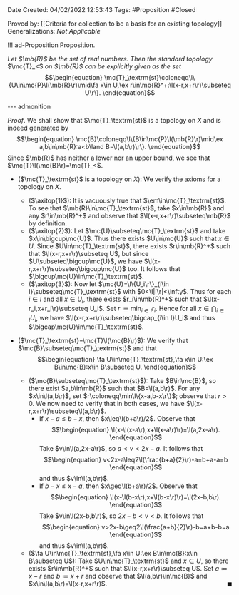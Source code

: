 <br />
<br />

Date Created: 04/02/2022 12:53:43
Tags: #Proposition #Closed 

Proved by: [[Criteria for collection to be a basis for an existing topology]]
Generalizations: _Not Applicable_

!!! ad-Proposition Proposition.

_Let $\mb{R}$ be the set of real numbers. Then the standard topology_ $\mc{T}_<$ _on $\mb{R}$ can be explicitly given as the set_
$$\begin{equation}
    \mc{T}_\textrm{st}\coloneqq\l\{U\in\mc{P}\l(\mb{R}\r)\mid\fa x\in U,\ex r\in\mb{R}^+:\l(x-r,x+r\r)\subseteq U\r\}.
\end{equation}$$

--- admonition

_Proof_. We shall show that $\mc{T}_\textrm{st}$ is a topology on $X$ and is indeed generated by
$$\begin{equation}
    \mc{B}\coloneqq\l\{B\in\mc{P}\l(\mb{R}\r)\mid\ex a,b\in\mb{R}:a<b\land B=\l(a,b\r)\r\}.
\end{equation}$$
Since $\mb{R}$ has neither a lower nor an upper bound, we see that $\mc{T}\l(\mc{B}\r)=\mc{T}_<$.
* ($\mc{T}_\textrm{st}$ is a topology on $X$): We verify the axioms for a topology on $X$.
    * ($\axitop{1}$): It is vacuously true that $\em\in\mc{T}_\textrm{st}$. To see that $\mb{R}\in\mc{T}_\textrm{st}$, take $x\in\mb{R}$ and any $r\in\mb{R}^+$ and observe that $\l(x-r,x+r\r)\subseteq\mb{R}$ by definition.
    * ($\axitop{2}$): Let $\mc{U}\subseteq\mc{T}_\textrm{st}$ and take $x\in\bigcup\mc{U}$. Thus there exists $U\in\mc{U}$ such that $x\in U$. Since $U\in\mc{T}_\textrm{st}$, there exists $r\in\mb{R}^+$ such that $\l(x-r,x+r\r)\subseteq U$, but since $U\subseteq\bigcup\mc{U}$, we have $\l(x-r,x+r\r)\subseteq\bigcup\mc{U}$ too. It follows that $\bigcup\mc{U}\in\mc{T}_\textrm{st}$.
    * ($\axitop{3}$): Now let $\mc{U}=\l\{U_i\r\}_{i\in I}\subseteq\mc{T}_\textrm{st}$ with $0<\l|I\r|<\infty$. Thus for each $i\in I$ and all $x\in U_i$, there exists $r_i\in\mb{R}^+$ such that $\l(x-r_i,x+r_i\r)\subseteq U_i$. Set $r\coloneqq\min_{i\in I}r_i$. Hence for all $x\in\bigcap_{i\in I}U_i$, we have $\l(x-r,x+r\r)\subseteq\bigcap_{i\in I}U_i$ and thus $\bigcap\mc{U}\in\mc{T}_\textrm{st}$.

* ($\mc{T}_\textrm{st}=\mc{T}\l(\mc{B}\r)$): We verify that $\mc{B}\subseteq\mc{T}_\textrm{st}$ and that$$\begin{equation}
    \fa U\in\mc{T}_\textrm{st},\fa x\in U:\ex B\in\mc{B}:x\in B\subseteq U.
 \end{equation}$$
    * ($\mc{B}\subseteq\mc{T}_\textrm{st}$): Take $B\in\mc{B}$, so there exist $a,b\in\mb{R}$ such that $B=\l(a,b\r)$. For any $x\in\l(a,b\r)$, set $r\coloneqq\min\l\{x-a,b-x\r\}$; observe that $r>0$. We now need to verify that in both cases, we have $\l(x-r,x+r\r)\subseteq\l(a,b\r)$.
        * If $x-a\leq b-x$, then $x\leq\l(b+a\r)/2$. Observe that$$\begin{equation}
            \l(x-\l(x-a\r),x+\l(x-a\r)\r)=\l(a,2x-a\r).
        \end{equation}$$
        Take $v\in\l(a,2x-a\r)$, so $a<v<2x-a$. It follows that$$\begin{equation}
            v<2x-a\leq2\l(\frac{b+a}{2}\r)-a=b+a-a=b
        \end{equation}$$
        and thus $v\in\l(a,b\r)$.
        * If $b-x\leq x-a$, then $x\geq\l(b+a\r)/2$. Observe that$$\begin{equation}
            \l(x-\l(b-x\r),x+\l(b-x\r)\r)=\l(2x-b,b\r).
        \end{equation}$$
        Take $v\in\l(2x-b,b\r)$, so $2x-b<v<b$. It follows that$$\begin{equation}
            v>2x-b\geq2\l(\frac{a+b}{2}\r)-b=a+b-b=a
        \end{equation}$$
        and thus $v\in\l(a,b\r)$.
    * ($\fa U\in\mc{T}_\textrm{st},\fa x\in U:\ex B\in\mc{B}:x\in B\subseteq U$): Take $U\in\mc{T}_\textrm{st}$ and $x\in U$, so there exists $r\in\mb{R}^+$ such that $\l(x-r,x+r\r)\subseteq U$. Set $a\coloneqq x-r$ and $b\coloneqq x+r$ and observe that $\l(a,b\r)\in\mc{B}$ and $x\in\l(a,b\r)=\l(x-r,x+r\r)$.<span style="float:right;">$\blacksquare$</span>
